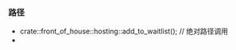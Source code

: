 ### 路径

 - crate::front_of_house::hosting::add_to_waitlist(); // 绝对路径调用
 - 

<!--stackedit_data:
eyJoaXN0b3J5IjpbMjA2Mzc3NzE4LC0yMDg4NzQ2NjEyXX0=
-->